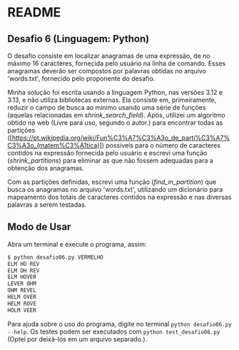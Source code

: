 # README

## Desafio 6 (Linguagem: Python)

O desafio consiste em localizar anagramas de uma expressão, de no máximo 16 caracteres, fornecida pelo usuário na linha de comando. Esses anagramas deverão ser compostos por palavras obtidas no arquivo 'words.txt', fornecido pelo proponente do desafio.

Minha solução foi escrita usando a linguagem Python, nas versões 3.12 e 3.13, e não utiliza bibliotecas externas. Ela consiste em, primeiramente, reduzir o campo de busca ao mínimo usando uma série de funções (aquelas relacionadas em _shrink_search_field_). Após, utilizei um algoritmo obtido na web (Livre para uso, segundo o autor.) para encontrar todas as partições ([https://pt.wikipedia.org/wiki/Fun%C3%A7%C3%A3o_de_parti%C3%A7%C3%A3o_(matem%C3%A1tica)]) possíveis para o número de caracteres contidos na expressão fornecida pelo usuário e escrevi uma função (_shrink_partitions_) para eliminar as que não fossem adequadas para a obtenção dos anagramas.

Com as partições definidas, escrevi uma função (_find_in_partition_) que busca os anagramas no arquivo 'words.txt', utilizando um dicionário para mapeamento dos totais de caracteres contidos na expressão e nas diversas palavras a serem testadas.

## Modo de Usar

Abra um terminal e execute o programa, assim:

```bash
$ python desafio06.py VERMELHO
ELM HO REV
ELM OH REV
ELM HOVER
LEVER OHM
OHM REVEL
HELM OVER
HELM ROVE
HOLM VEER
```

Para ajuda sobre o uso do programa, digite no terminal `python desafio06.py --help`. Os testes podem ser executados com `python test_desafio06.py` (Optei por deixá-los em um arquivo separado.).
